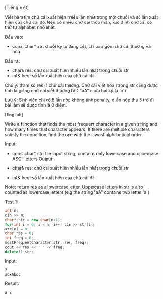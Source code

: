 [Tiếng Việt]

Viết hàm tìm chữ cái xuất hiện nhiều lần nhất trong một chuỗi và số lần xuất hiện của chữ cái đó. Nếu có nhiều chữ cái thỏa mãn, xác định chữ cái có thứ tự alphabet nhỏ nhất.

Đầu vào:

 

- const char* str: chuỗi ký tự đang xét, chỉ bao gồm chữ cái thường và hoa
 

Đầu ra:

 

- char& res: chữ cái xuất hiện nhiều lần nhất trong chuỗi str
- int& freq: số lần xuất hiện của chữ cái đó
 

Chú ý: tham số res là chữ cái thường. Chữ cái viết hoa strong str cũng được tính là giống chữ cái viết thường (VD "aA" chứa hai ký tự 'a')

 

Lưu ý: Sinh viên chỉ có 5 lần nộp không tính penalty, ở lần nộp thứ 6 trở đi bài làm sẽ được tính là 0 điểm.

 

[English]

Write a function that finds the most frequent character in a given string and how many times that character appears. If there are multiple characters satisfy the condition, find the one with the lowest alphabetical order.

Input:

 

- const char* str: the input string, contains only lowercase and uppercase ASCII letters
Output:

 

 

- char& res: chữ cái xuất hiện nhiều lần nhất trong chuỗi str
- int& freq: số lần xuất hiện của chữ cái đó
 

Note: return res as a lowercase letter. Uppercase letters in str is also counted as lowercase letters (e.g the string "aA" contains two letter 'a')

Test 1:
```cpp
int n;
cin >> n;
char* str = new char[n+1];
for(int i = 0; i < n; i++) cin >> str[i];
str[n] = 0;
char res = 0;
int freq = 0;
mostFrequentCharacter(str, res, freq);
cout << res << ' ' << freq;
delete[] str;
```

Input:
```
7
aCxAboc
```

Result:
```
a 2
```
